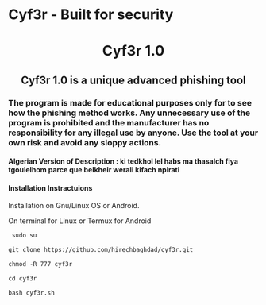 # Cyf3r - Built for security

 <h1 align="center"> Cyf3r 1.0 </h1>
 
 <h2 align="center"> Cyf3r 1.0 is a unique advanced phishing tool </h2>
 


<h3>

The program is made for educational purposes only for to see how the phishing method works.
Any unnecessary use of the program is prohibited and the manufacturer has no responsibility for any illegal use by anyone.
Use the tool at your own risk and avoid any sloppy actions.

 </h3>

<h4> Algerian Version of Description : ki tedkhol lel habs ma thasalch fiya tgoulelhom parce que belkheir werali kifach npirati </h4>

<h4> Installation Instractuions </h4>

<p>

Installation on Gnu/Linux OS or Android. </br>

On terminal for Linux or Termux for Android </br>

```diff
 sudo su 
```

```diff
git clone https://github.com/hirechbaghdad/cyf3r.git
```
```diff
chmod -R 777 cyf3r 
```

```diff
cd cyf3r
```

```diff
bash cyf3r.sh
```

</br> </br>

</p>